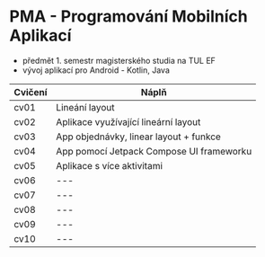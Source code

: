 # PMA - Programování Mobilních Aplikací
- předmět 1. semestr magisterského studia na TUL EF
- vývoj aplikací pro Android - Kotlin, Java

| Cvičení | Náplň |
| --- | --- |
| cv01 | Lineání layout |
| cv02 | Aplikace využívající lineární layout |
| cv03 | App objednávky, linear layout + funkce |
| cv04 | App pomocí Jetpack Compose UI frameworku |
| cv05 | Aplikace s více aktivitami |
| cv06 | --- |
| cv07 | --- |
| cv08 | --- |
| cv09 | --- |
| cv10 | --- |
